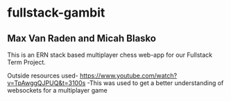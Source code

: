 # fullstack-gambit
## Max Van Raden and Micah Blasko
This is an ERN stack based multiplayer chess web-app for our Fullstack Term Project.

Outside resources used-
    https://www.youtube.com/watch?v=TpAwggQJPUQ&t=3100s
    -This was used to get a better understanding of websockets for a multiplayer game
